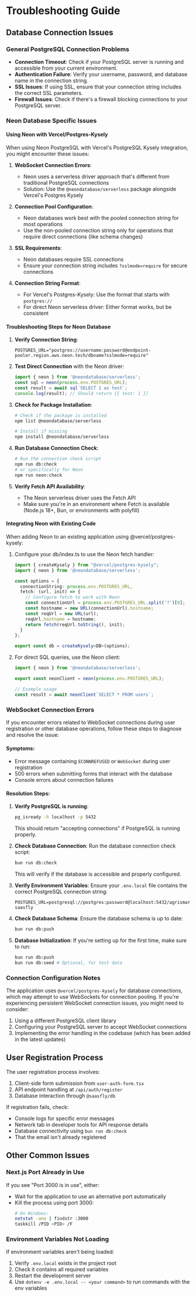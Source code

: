 # Troubleshooting Guide

## Database Connection Issues

### General PostgreSQL Connection Problems

- **Connection Timeout**: Check if your PostgreSQL server is running and accessible from your current environment.
- **Authentication Failure**: Verify your username, password, and database name in the connection string.
- **SSL Issues**: If using SSL, ensure that your connection string includes the correct SSL parameters.
- **Firewall Issues**: Check if there's a firewall blocking connections to your PostgreSQL server.

### Neon Database Specific Issues

#### Using Neon with Vercel/Postgres-Kysely

When using Neon PostgreSQL with Vercel's PostgreSQL Kysely integration, you might encounter these issues:

1. **WebSocket Connection Errors**:
   - Neon uses a serverless driver approach that's different from traditional PostgreSQL connections
   - Solution: Use the `@neondatabase/serverless` package alongside Vercel's Postgres Kysely

2. **Connection Pool Configuration**:
   - Neon databases work best with the pooled connection string for most operations
   - Use the non-pooled connection string only for operations that require direct connections (like schema changes)

3. **SSL Requirements**:
   - Neon databases require SSL connections
   - Ensure your connection string includes `?sslmode=require` for secure connections

4. **Connection String Format**:
   - For Vercel's Postgres-Kysely: Use the format that starts with `postgres://`
   - For direct Neon serverless driver: Either format works, but be consistent

#### Troubleshooting Steps for Neon Database

1. **Verify Connection String**:
   ```
   POSTGRES_URL="postgres://username:password@endpoint-pooler.region.aws.neon.tech/dbname?sslmode=require"
   ```

2. **Test Direct Connection** with the Neon driver:
   ```javascript
   import { neon } from '@neondatabase/serverless';
   const sql = neon(process.env.POSTGRES_URL);
   const result = await sql`SELECT 1 as test`;
   console.log(result); // Should return [{ test: 1 }]
   ```

3. **Check for Package Installation**:
   ```bash
   # Check if the package is installed
   npm list @neondatabase/serverless
   
   # Install if missing
   npm install @neondatabase/serverless
   ```

4. **Run Database Connection Check**:
   ```bash
   # Run the connection check script
   npm run db:check
   # or specifically for Neon
   npm run neon:check
   ```

5. **Verify Fetch API Availability**:
   - The Neon serverless driver uses the Fetch API
   - Make sure you're in an environment where Fetch is available (Node.js 18+, Bun, or environments with polyfill)

#### Integrating Neon with Existing Code

When adding Neon to an existing application using @vercel/postgres-kysely:

1. Configure your db/index.ts to use the Neon fetch handler:
   ```typescript
   import { createKysely } from "@vercel/postgres-kysely";
   import { neon } from '@neondatabase/serverless';
   
   const options = {
     connectionString: process.env.POSTGRES_URL,
     fetch: (url, init) => {
       // Configure fetch to work with Neon
       const connectionUrl = process.env.POSTGRES_URL.split('?')[0];
       const hostname = new URL(connectionUrl).hostname;
       const reqUrl = new URL(url);
       reqUrl.hostname = hostname;
       return fetch(reqUrl.toString(), init);
     }
   };
   
   export const db = createKysely<DB>(options);
   ```

2. For direct SQL queries, use the Neon client:
   ```typescript
   import { neon } from '@neondatabase/serverless';
   
   export const neonClient = neon(process.env.POSTGRES_URL);
   
   // Example usage
   const result = await neonClient`SELECT * FROM users`;
   ```

### WebSocket Connection Errors

If you encounter errors related to WebSocket connections during user registration or other database operations, follow these steps to diagnose and resolve the issue:

#### Symptoms:
- Error message containing `ECONNREFUSED` or `WebSocket` during user registration
- 500 errors when submitting forms that interact with the database
- Console errors about connection failures

#### Resolution Steps:

1. **Verify PostgreSQL is running**:
   ```bash
   pg_isready -h localhost -p 5432
   ```
   This should return "accepting connections" if PostgreSQL is running properly.

2. **Check Database Connection**:
   Run the database connection check script:
   ```bash
   bun run db:check
   ```
   This will verify if the database is accessible and properly configured.

3. **Verify Environment Variables**:
   Ensure your `.env.local` file contains the correct PostgreSQL connection string:
   ```
   POSTGRES_URL=postgresql://postgres:password@localhost:5432/agrismart-saasfly
   ```

4. **Check Database Schema**:
   Ensure the database schema is up to date:
   ```bash
   bun run db:push
   ```

5. **Database Initialization**:
   If you're setting up for the first time, make sure to run:
   ```bash
   bun run db:push
   bun run db:seed # Optional, for test data
   ```

### Connection Configuration Notes

The application uses `@vercel/postgres-kysely` for database connections, which may attempt to use WebSockets for connection pooling. If you're experiencing persistent WebSocket connection issues, you might need to consider:

1. Using a different PostgreSQL client library
2. Configuring your PostgreSQL server to accept WebSocket connections
3. Implementing the error handling in the codebase (which has been added in the latest updates)

## User Registration Process

The user registration process involves:

1. Client-side form submission from `user-auth-form.tsx`
2. API endpoint handling at `/api/auth/register`
3. Database interaction through `@saasfly/db`

If registration fails, check:
- Console logs for specific error messages
- Network tab in developer tools for API response details
- Database connectivity using `bun run db:check`
- That the email isn't already registered

## Other Common Issues

### Next.js Port Already in Use

If you see "Port 3000 is in use", either:
- Wait for the application to use an alternative port automatically
- Kill the process using port 3000:
  ```bash
  # On Windows:
  netstat -ano | findstr :3000
  taskkill /PID <PID> /F
  ```

### Environment Variables Not Loading

If environment variables aren't being loaded:
1. Verify `.env.local` exists in the project root
2. Check it contains all required variables
3. Restart the development server
4. Use `dotenv -e .env.local -- <your command>` to run commands with the env variables

